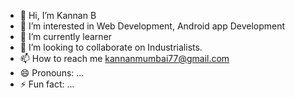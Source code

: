 - 👋 Hi, I’m Kannan B
- 👀 I’m interested in Web Development, Android app Development 
- 🌱 I’m currently learner
- 💞️ I’m looking to collaborate on Industrialists.
- 📫 How to reach me kannanmumbai77@gmail.com
- 😄 Pronouns: ...
- ⚡ Fun fact: ...

<!---
K2B SOFTWARE'S is a ✨ special ✨ repository because its `README.md` (this file) appears on your GitHub profile.
You can click the Preview link to take a look at your changes.
--->
